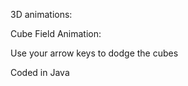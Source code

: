 

3D animations:


Cube Field Animation:

Use your arrow keys to dodge the cubes


<script src="processing.min.js"></script>
<canvas data-processing-sources="cubeField2/cubeField2.pde"></canvas>

Coded in Java
